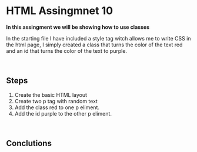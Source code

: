 # HTML Assingmnet 10

**In this assingment we will be showing how to use classes**

In the starting file I have included a style tag witch allows me to write CSS in the html page, I simply created a class that turns the color of the text red and an id that turns the color of the text to purple.

<br>

## Steps

1. Create the basic HTML layout
2. Create two p tag with random text
3. Add the class red to one p eliment.
3. Add the id purple to the other p eliment.

<br>

## Conclutions